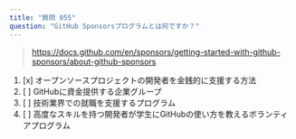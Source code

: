 ```yaml
---
title: "質問 055"
question: "GitHub Sponsorsプログラムとは何ですか？"
---
```



> https://docs.github.com/en/sponsors/getting-started-with-github-sponsors/about-github-sponsors
1. [x] オープンソースプロジェクトの開発者を金銭的に支援する方法
1. [ ] GitHubに資金提供する企業グループ
1. [ ] 技術業界での就職を支援するプログラム
1. [ ] 高度なスキルを持つ開発者が学生にGitHubの使い方を教えるボランティアプログラム